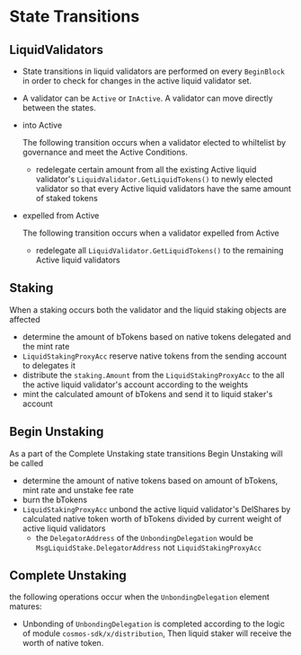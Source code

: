 <!-- order: 3 -->

# State Transitions

## LiquidValidators

- State transitions in liquid validators are performed on every `BeginBlock` in order to check for changes in the active liquid validator set.
- A validator can be `Active` or `InActive`. A validator can move directly between the states.
- into Active

  The following transition occurs when a validator elected to whiltelist by governance and meet the Active Conditions.

  - redelegate certain amount from all the existing Active liquid validator's `LiquidValidator.GetLiquidTokens()` to newly elected validator so that every Active liquid validators have the same amount of staked tokens

- expelled from Active

  The following transition occurs when a validator expelled from Active

  - redelegate all `LiquidValidator.GetLiquidTokens()` to the remaining Active liquid validators

## Staking

When a staking occurs both the validator and the liquid staking objects are affected

- determine the amount of bTokens based on native tokens delegated and the mint rate
- `LiquidStakingProxyAcc` reserve native tokens from the sending account to delegates it
- distribute the `staking.Amount` from the `LiquidStakingProxyAcc` to the all the active liquid validator's account according to the weights 
- mint the calculated amount of bTokens and send it to liquid staker's account

## Begin Unstaking

As a part of the Complete Unstaking state transitions Begin Unstaking will be called

- determine the amount of native tokens based on amount of bTokens, mint rate and unstake fee rate
- burn the bTokens
- `LiquidStakingProxyAcc` unbond the active liquid validator's DelShares by calculated native token worth of bTokens divided by current weight of active liquid validators
  - the `DelegatorAddress` of the `UnbondingDelegation` would be `MsgLiquidStake.DelegatorAddress` not `LiquidStakingProxyAcc`

## Complete Unstaking

the following operations occur when the `UnbondingDelegation` element matures:

- Unbonding of `UnbondingDelegation` is completed according to the logic of module `cosmos-sdk/x/distribution`, Then liquid staker will receive the worth of native token.
